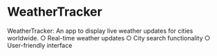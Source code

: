 # WeatherTracker
WeatherTracker: An app to display live weather updates for cities worldwide.
○             Real-time weather updates 
○             City search functionality 
○             User-friendly interface
